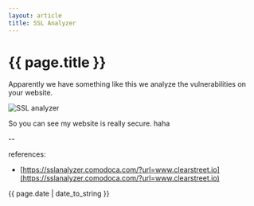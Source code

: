 ```yaml
---
layout: article
title: SSL Analyzer
---
```

# {{ page.title }}

Apparently we have something like this we analyze the vulnerabilities on your website. 

![SSL analyzer](http://i.stack.imgur.com/PWkcI.png)

So you can see my website is really secure. haha

--

references:

* [https://sslanalyzer.comodoca.com/?url=www.clearstreet.io](https://sslanalyzer.comodoca.com/?url=www.clearstreet.io)

{{ page.date | date_to_string }}
